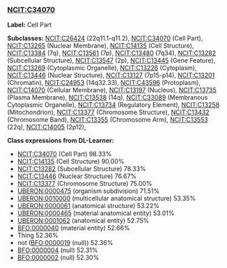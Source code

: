 
### [NCIT:C34070](http://purl.obolibrary.org/obo/NCIT_C34070)
**Label:** Cell Part

**Subclasses:** [NCIT:C26424](http://purl.obolibrary.org/obo/NCIT_C26424) (22q11.1-q11.2), [NCIT:C34070](http://purl.obolibrary.org/obo/NCIT_C34070) (Cell Part), [NCIT:C13265](http://purl.obolibrary.org/obo/NCIT_C13265) (Nuclear Membrane), [NCIT:C14135](http://purl.obolibrary.org/obo/NCIT_C14135) (Cell Structure), [NCIT:C13384](http://purl.obolibrary.org/obo/NCIT_C13384) (7q), [NCIT:C13561](http://purl.obolibrary.org/obo/NCIT_C13561) (7p), [NCIT:C13480](http://purl.obolibrary.org/obo/NCIT_C13480) (7q34), [NCIT:C13282](http://purl.obolibrary.org/obo/NCIT_C13282) (Subcellular Structure), [NCIT:C13547](http://purl.obolibrary.org/obo/NCIT_C13547) (2p), [NCIT:C13445](http://purl.obolibrary.org/obo/NCIT_C13445) (Gene Feature), [NCIT:C13269](http://purl.obolibrary.org/obo/NCIT_C13269) (Cytoplasmic Organelle), [NCIT:C13226](http://purl.obolibrary.org/obo/NCIT_C13226) (Cytoplasm), [NCIT:C13446](http://purl.obolibrary.org/obo/NCIT_C13446) (Nuclear Structure), [NCIT:C13127](http://purl.obolibrary.org/obo/NCIT_C13127) (7p15-p14), [NCIT:C13201](http://purl.obolibrary.org/obo/NCIT_C13201) (Chromatin), [NCIT:C24953](http://purl.obolibrary.org/obo/NCIT_C24953) (14q32.33), [NCIT:C43596](http://purl.obolibrary.org/obo/NCIT_C43596) (Protoplasm), [NCIT:C14070](http://purl.obolibrary.org/obo/NCIT_C14070) (Cellular Membrane), [NCIT:C13197](http://purl.obolibrary.org/obo/NCIT_C13197) (Nucleus), [NCIT:C13735](http://purl.obolibrary.org/obo/NCIT_C13735) (Plasma Membrane), [NCIT:C13538](http://purl.obolibrary.org/obo/NCIT_C13538) (14q), [NCIT:C33089](http://purl.obolibrary.org/obo/NCIT_C33089) (Membranous Cytoplasmic Organelle), [NCIT:C13734](http://purl.obolibrary.org/obo/NCIT_C13734) (Regulatory Element), [NCIT:C13258](http://purl.obolibrary.org/obo/NCIT_C13258) (Mitochondrion), [NCIT:C13377](http://purl.obolibrary.org/obo/NCIT_C13377) (Chromosome Structure), [NCIT:C13432](http://purl.obolibrary.org/obo/NCIT_C13432) (Chromosome Band), [NCIT:C13355](http://purl.obolibrary.org/obo/NCIT_C13355) (Chromosome Arm), [NCIT:C13553](http://purl.obolibrary.org/obo/NCIT_C13553) (22q), [NCIT:C14005](http://purl.obolibrary.org/obo/NCIT_C14005) (2p12), 

**Class expressions from DL-Learner:**

- [NCIT:C34070](http://purl.obolibrary.org/obo/NCIT_C34070) (Cell Part) 98.33%
- [NCIT:C14135](http://purl.obolibrary.org/obo/NCIT_C14135) (Cell Structure) 90.00%
- [NCIT:C13282](http://purl.obolibrary.org/obo/NCIT_C13282) (Subcellular Structure) 78.33%
- [NCIT:C13446](http://purl.obolibrary.org/obo/NCIT_C13446) (Nuclear Structure) 76.67%
- [NCIT:C13377](http://purl.obolibrary.org/obo/NCIT_C13377) (Chromosome Structure) 75.00%
- [UBERON:0000475](http://purl.obolibrary.org/obo/UBERON_0000475) (organism subdivision) 71.51%
- [UBERON:0010000](http://purl.obolibrary.org/obo/UBERON_0010000) (multicellular anatomical structure) 53.35%
- [UBERON:0000061](http://purl.obolibrary.org/obo/UBERON_0000061) (anatomical structure) 53.22%
- [UBERON:0000465](http://purl.obolibrary.org/obo/UBERON_0000465) (material anatomical entity) 53.01%
- [UBERON:0001062](http://purl.obolibrary.org/obo/UBERON_0001062) (anatomical entity) 52.75%
- [BFO:0000040](http://purl.obolibrary.org/obo/BFO_0000040) (material entity) 52.66%
- Thing 52.36%
- not ([BFO:0000019](http://purl.obolibrary.org/obo/BFO_0000019) (null)) 52.36%
- [BFO:0000004](http://purl.obolibrary.org/obo/BFO_0000004) (null) 52.31%
- [BFO:0000002](http://purl.obolibrary.org/obo/BFO_0000002) (null) 52.30%


